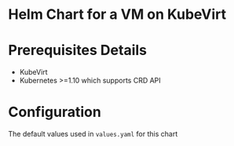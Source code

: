 # Helm Chart for a VM on KubeVirt

# Prerequisites Details
- KubeVirt
- Kubernetes >=1.10 which supports CRD API

# Configuration
The default values used in `values.yaml` for this chart